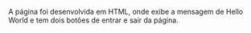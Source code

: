 A página foi desenvolvida em HTML, onde exibe a mensagem de Hello World e tem dois botões de entrar e sair da página.
